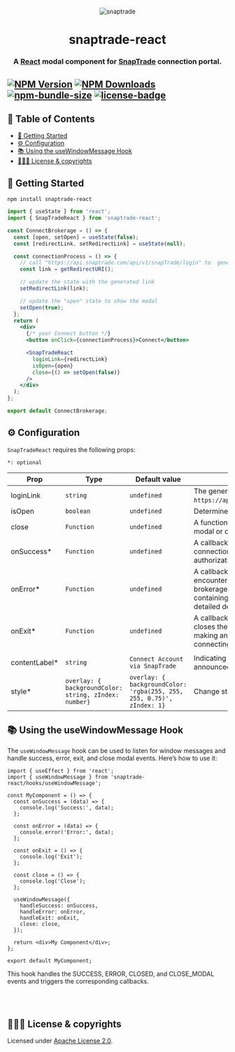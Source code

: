 <br>

<div align="center">
  <img src="https://bookface-images.s3.amazonaws.com/logos/90412fbc5679b873ae4756218a6fb86d0f4c99c2.png" alt="snaptrade">
</div>
<h1 align="center">snaptrade-react</h1>
<h3 align="center">A <a href="https://reactjs.org">React</a> modal component for <a href="https://snaptrade.com/">SnapTrade</a> connection portal.

<br>

## [![NPM Version](https://img.shields.io/npm/v/snaptrade-react.svg?style=flat-square)](https://www.npmjs.com/package/snaptrade-react) [![NPM Downloads](https://img.shields.io/npm/dm/snaptrade-react.svg?style=flat-square)](https://www.npmjs.com/package/snaptrade-react) [![npm-bundle-size](https://img.shields.io/bundlephobia/minzip/snaptrade-react?style=flat-square)](https://bundlephobia.com/package/snaptrade-react) [![license-badge](https://img.shields.io/npm/l/snaptrade-react.svg?style=flat-square)](https://github.com/passiv/snaptrade-react/blob/main/LICENSE)

## 📖 Table of Contents

- [🚀 Getting Started](#-getting-started)
- [⚙️ Configuration](#%EF%B8%8F-configuration)
- [📚 Using the useWindowMessage Hook](#-using-the-usewindowmessage-hook)
- [👨🏼‍⚖️ License & copyrights](#%EF%B8%8F-license)

## 🚀 Getting Started

```shell
npm install snaptrade-react
```

```jsx
import { useState } from 'react';
import { SnapTradeReact } from 'snaptrade-react';

const ConnectBrokerage = () => {
  const [open, setOpen] = useState(false);
  const [redirectLink, setRedirectLink] = useState(null);

  const connectionProcess = () => {
    // call "https://api.snaptrade.com/api/v1/snapTrade/login" to  generate a redirect link
    const link = getRedirectURI();

    // update the state with the generated link
    setRedirectLink(link);

    // update the "open" state to show the modal
    setOpen(true);
  };
  return (
    <div>
      {/* your Connect button */}
      <button onClick={connectionProcess}>Connect</button>

      <SnapTradeReact
        loginLink={redirectLink}
        isOpen={open}
        close={() => setOpen(false)}
      />
    </div>
  );
};

export default ConnectBrokerage;
```

## ⚙️ Configuration

`SnapTradeReact` requires the following props:

`*: optional `

| Prop           | Type                                                  | Default value                                                         | Description                                                                                                                                                                                                                           |
| -------------- | ----------------------------------------------------- | --------------------------------------------------------------------- | ------------------------------------------------------------------------------------------------------------------------------------------------------------------------------------------------------------------------------------- |
| loginLink      | `string`                                              | `undefined`                                                           | The generated redirect link. (retrieve by calling `https://api.snaptrade.com/api/v1/snapTrade/login`)                                                                                                                                 |
| isOpen         | `boolean`                                             | `undefined`                                                           | Determines to show/hide the modal.                                                                                                                                                                                                    |
| close          | `Function`                                            | `undefined`                                                           | A function to be called when user clicks out of the modal or click the `X` button.                                                                                                                                                    |
| onSuccess\*    | `Function `                                           | `undefined`                                                           | A callback function that is executed upon successful connection to a brokerage. This function returns the authorization ID associated with the new connection.                                                                        |
| onError\*      | `Function`                                            | `undefined`                                                           | A callback function that is triggered when a user encounters an error while attempting to connect to a brokerage. This function returns an object containing both an error code, status code and a detailed description of the error. |
| onExit\*       | `Function`                                            | `undefined`                                                           | A callback function that is triggered when a user closes the modal or exits the second tab (opened for making an oAuth connection) without successfully connecting to a brokerage.                                                    |
|                |
| contentLabel\* | `string`                                              | `Connect Account via SnapTrade`                                       | Indicating how the content container should be announced to screenreaders.                                                                                                                                                            |
| style\*        | `overlay: { backgroundColor: string, zIndex: number}` | `overlay: { backgroundColor: 'rgba(255, 255, 255, 0.75)', zIndex: 1}` | Change styling for the overlay.                                                                                                                                                                                                       |

## 📚 Using the useWindowMessage Hook

The `useWindowMessage` hook can be used to listen for window messages and handle success, error, exit, and close modal events. Here’s how to use it:

```
import { useEffect } from 'react';
import { useWindowMessage } from 'snaptrade-react/hooks/useWindowMessage';

const MyComponent = () => {
  const onSuccess = (data) => {
    console.log('Success:', data);
  };

  const onError = (data) => {
    console.error('Error:', data);
  };

  const onExit = () => {
    console.log('Exit');
  };

  const close = () => {
    console.log('Close');
  };

  useWindowMessage({
    handleSuccess: onSuccess,
    handleError: onError,
    handleExit: onExit,
    close: close,
  });

  return <div>My Component</div>;
};

export default MyComponent;

```

This hook handles the SUCCESS, ERROR, CLOSED, and CLOSE_MODAL events and triggers the corresponding callbacks.

<br>
<br>

## 👨🏼‍⚖️ License & copyrights

Licensed under [Apache License 2.0][1].

[1]: LICENSE
